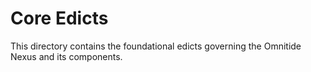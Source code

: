 # Core Edicts

This directory contains the foundational edicts governing the Omnitide Nexus and its components.